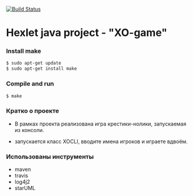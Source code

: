 [![Build Status](https://travis-ci.org/ProsWeb/XO-game.svg?branch=master)](https://travis-ci.org/ProsWeb/XO-game)

# Hexlet java project - "XO-game"

### Install make

```bash
$ sudo apt-get update
$ sudo apt-get install make
```

### Compile and run

```bash
$ make
```

### Кратко о проекте

 - В рамках проекта реализована игра крестики-нолики, запускаемая из консоли.
 
 - запускается класс XOCLI, вводите имена игроков и играете вдвоём.

### Использованы инструменты
 - maven
 - travis
 - log4j2
 - starUML